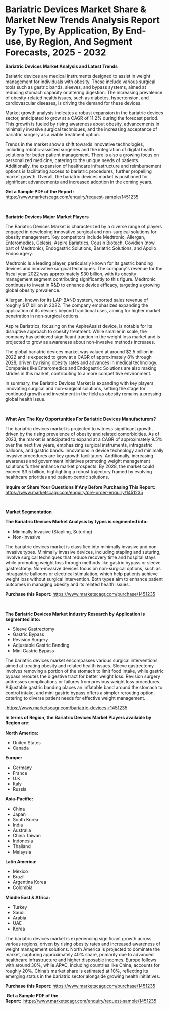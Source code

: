 <p><h1>Bariatric Devices Market Share & Market New Trends Analysis Report By Type, By Application, By End-use, By Region, And Segment Forecasts, 2025 - 2032</h1></p><p><strong>Bariatric Devices Market Analysis and Latest Trends</strong></p>
<p><p>Bariatric devices are medical instruments designed to assist in weight management for individuals with obesity. These include various surgical tools such as gastric bands, sleeves, and bypass systems, aimed at reducing stomach capacity or altering digestion. The increasing prevalence of obesity-related health issues, such as diabetes, hypertension, and cardiovascular diseases, is driving the demand for these devices. </p><p>Market growth analysis indicates a robust expansion in the bariatric devices sector, anticipated to grow at a CAGR of 11.2% during the forecast period. This growth is fueled by rising awareness about obesity, advancements in minimally invasive surgical techniques, and the increasing acceptance of bariatric surgery as a viable treatment option.</p><p>Trends in the market show a shift towards innovative technologies, including robotic-assisted surgeries and the integration of digital health solutions for better patient management. There is also a growing focus on personalized medicine, catering to the unique needs of patients. Additionally, the expansion of healthcare infrastructure and reimbursement options is facilitating access to bariatric procedures, further propelling market growth. Overall, the bariatric devices market is positioned for significant advancements and increased adoption in the coming years.</p></p>
<p><strong>Get a Sample PDF of the Report:&nbsp;</strong> <a href="https://www.marketscagr.com/enquiry/request-sample/1451235?utm_campaign=3215&utm_medium=2&utm_source=Github&utm_content=ia&utm_term=13042025&utm_id=bariatric-devices">https://www.marketscagr.com/enquiry/request-sample/1451235</a></p>
<p>&nbsp;</p>
<p><strong>Bariatric Devices Major Market Players</strong></p>
<p><p>The Bariatric Devices Market is characterized by a diverse range of players engaged in developing innovative surgical and non-surgical solutions for obesity management. Key competitors include Medtronic, Allergan, Enteromedics, Gelesis, Aspire Bariatrics, Cousin Biotech, Covidien (now part of Medtronic), Endogastric Solutions, Bariatric Solutions, and Apollo Endosurgery.</p><p>Medtronic is a leading player, particularly known for its gastric banding devices and innovative surgical techniques. The company's revenue for the fiscal year 2022 was approximately $30 billion, with its obesity management segment contributing significantly to this figure. Medtronic continues to invest in R&D to enhance device efficacy, targeting a growing global obesity prevalence.</p><p>Allergan, known for its LAP-BAND system, reported sales revenue of roughly $17 billion in 2022. The company emphasizes expanding the application of its devices beyond traditional uses, aiming for higher market penetration in non-surgical options.</p><p>Aspire Bariatrics, focusing on the AspireAssist device, is notable for its disruptive approach to obesity treatment. While smaller in scale, the company has achieved significant traction in the weight loss market and is projected to grow as awareness about non-invasive methods increases.</p><p>The global bariatric devices market was valued at around $2.5 billion in 2022 and is expected to grow at a CAGR of approximately 8% through 2028, driven by rising obesity rates and advances in medical technology. Companies like Enteromedics and Endogastric Solutions are also making strides in this market, contributing to a more competitive environment.</p><p>In summary, the Bariatric Devices Market is expanding with key players innovating surgical and non-surgical solutions, setting the stage for continued growth and investment in the field as obesity remains a pressing global health issue.</p></p>
<p>&nbsp;</p>
<p><strong>What Are The Key Opportunities For Bariatric Devices Manufacturers?</strong></p>
<p><p>The bariatric devices market is projected to witness significant growth, driven by the rising prevalence of obesity and related comorbidities. As of 2023, the market is anticipated to expand at a CAGR of approximately 9.5% over the next five years, emphasizing surgical instruments, intragastric balloons, and gastric bands. Innovations in device technology and minimally invasive procedures are key growth facilitators. Additionally, increasing awareness and government initiatives promoting weight management solutions further enhance market prospects. By 2028, the market could exceed $3.5 billion, highlighting a robust trajectory framed by evolving healthcare priorities and patient-centric solutions.</p></p>
<p><strong>Inquire or Share Your Questions If Any Before Purchasing This Report:</strong> <a href="https://www.marketscagr.com/enquiry/pre-order-enquiry/1451235?utm_campaign=3215&utm_medium=2&utm_source=Github&utm_content=ia&utm_term=13042025&utm_id=bariatric-devices">https://www.marketscagr.com/enquiry/pre-order-enquiry/1451235</a></p>
<p>&nbsp;</p>
<p><strong>Market Segmentation</strong></p>
<p><strong>The Bariatric Devices Market Analysis by types is segmented into:</strong></p>
<p><ul><li>Minimally Invasive (Stapling, Suturing)</li><li>Non-Invasive</li></ul></p>
<p><p>The bariatric devices market is classified into minimally invasive and non-invasive types. Minimally invasive devices, including stapling and suturing, involve surgical techniques that reduce recovery time and hospital stays while promoting weight loss through methods like gastric bypass or sleeve gastrectomy. Non-invasive devices focus on non-surgical options, such as intragastric balloons or electrical stimulation, which help patients achieve weight loss without surgical intervention. Both types aim to enhance patient outcomes in managing obesity and its related health issues.</p></p>
<p><strong>Purchase this Report:&nbsp;</strong><a href="https://www.marketscagr.com/purchase/1451235?utm_campaign=3215&utm_medium=2&utm_source=Github&utm_content=ia&utm_term=13042025&utm_id=bariatric-devices">https://www.marketscagr.com/purchase/1451235</a></p>
<p>&nbsp;</p>
<p><strong>The Bariatric Devices Market Industry Research by Application is segmented into:</strong></p>
<p><ul><li>Sleeve Gastrectomy</li><li>Gastric Bypass</li><li>Revision Surgery</li><li>Adjustable Gastric Banding</li><li>Mini Gastric Bypass</li></ul></p>
<p><p>The bariatric devices market encompasses various surgical interventions aimed at treating obesity and related health issues. Sleeve gastrectomy involves removing a portion of the stomach to limit food intake, while gastric bypass reroutes the digestive tract for better weight loss. Revision surgery addresses complications or failures from previous weight loss procedures. Adjustable gastric banding places an inflatable band around the stomach to control intake, and mini gastric bypass offers a simpler rerouting option, catering to diverse patient needs for effective weight management.</p></p>
<p><a href="https://www.marketscagr.com/bariatric-devices-r1451235?utm_campaign=3215&utm_medium=2&utm_source=Github&utm_content=ia&utm_term=13042025&utm_id=bariatric-devices">&nbsp;https://www.marketscagr.com/bariatric-devices-r1451235</a></p>
<p><strong>In terms of Region, the Bariatric Devices Market Players available by Region are:</strong></p>
<p>
    <p> <strong> North America: </strong>
        <ul>
            <li>United States</li>
            <li>Canada</li>
        </ul>
        </p> 
    <p> <strong> Europe: </strong>
        <ul>
            <li>Germany</li>
            <li>France</li>
            <li>U.K.</li>
            <li>Italy</li>
            <li>Russia</li>
        </ul>
        </p> 
    <p> <strong> Asia-Pacific: </strong>
        <ul>
            <li>China</li>
            <li>Japan</li>
            <li>South Korea</li>
            <li>India</li>
            <li>Australia</li>
            <li>China Taiwan</li>
            <li>Indonesia</li>
            <li>Thailand</li>
            <li>Malaysia</li>
        </ul>
        </p> 
    <p> <strong> Latin America: </strong>
        <ul>
            <li>Mexico</li>
            <li>Brazil</li>
            <li>Argentina Korea</li>
            <li>Colombia</li>
        </ul>
        </p> 
    <p> <strong> Middle East & Africa: </strong>
        <ul>
            <li>Turkey</li>
            <li>Saudi</li>
            <li>Arabia</li>
            <li>UAE</li>
            <li>Korea</li>
        </ul>
    </p>
    </p>
<p><p>The bariatric devices market is experiencing significant growth across various regions, driven by rising obesity rates and increased awareness of weight management solutions. North America is projected to dominate the market, capturing approximately 40% share, primarily due to advanced healthcare infrastructure and higher disposable incomes. Europe follows with around 30%, while APAC, including countries like China, accounts for roughly 20%. China’s market share is estimated at 10%, reflecting its emerging status in the bariatric sector alongside growing health initiatives.</p></p>
<p><strong>Purchase this Report: </strong><a href="https://www.marketscagr.com/purchase/1451235?utm_campaign=3215&utm_medium=2&utm_source=Github&utm_content=ia&utm_term=13042025&utm_id=bariatric-devices">https://www.marketscagr.com/purchase/1451235</a></p>
<p>&nbsp;<strong>Get a Sample PDF of the Report:&nbsp;&nbsp;</strong><a href="https://www.marketscagr.com/enquiry/request-sample/1451235?utm_campaign=3215&utm_medium=2&utm_source=Github&utm_content=ia&utm_term=13042025&utm_id=bariatric-devices">https://www.marketscagr.com/enquiry/request-sample/1451235</a></p>
<p><strong></strong></p>
<p><p></p><p></p><p></p></p>